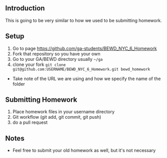 ## Introduction
This is going to be very similar to how we used to be submitting homework.

## Setup

1. Go to page https://github.com/ga-students/BEWD_NYC_6_Homework
2. Fork that repository so you have your own
3. Go to your GA/BEWD directory usually `~/ga`
4. clone your fork `git clone git@github.com:USERNAME/BEWD_NYC_6_Homework.git bewd_homework`
  - Take note of the URL we are using and how we specify the name of the folder

## Submitting Homework

1. Place homework files in your username directory
2. Git workflow (git add, git commit, git push)
3. do a pull request


## Notes

- Feel free to submit your old homework as well, but it's not necessary
